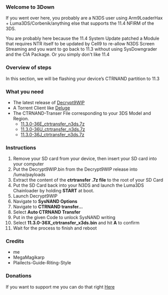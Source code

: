 ### Welcome to 3Down

If you went over here, you probably are a N3DS user using Arm9LoaderHax + Luma3DS/Corbenik/anything else that supports the 11.4 NFIRM of the 3DS.

You are probably here because the 11.4 System Update patched a Module that requires NTR itself to be updated by Cell9 to re-allow N3DS Screen Streaming and you want to go back to 11.3 without using SysDowngrader and the CIA Package.
Or you simply don't like 11.4

### Overview of steps

In this section, we will be flashing your device’s CTRNAND partition to 11.3

### What you need

- The latest release of [Decrypt9WIP](https://github.com/d0k3/Decrypt9WIP/releases/latest)
- A Torrent Client like [Deluge](http://dev.deluge-torrent.org/wiki/Download)
- The CTRNAND-Transer File corresponding to your 3DS Model and Region.
   - [11.3.0-36E_ctrtransfer_n3ds.7z](magnet:?xt=urn:btih:1D57D6CEC27B6C69212E3D38A423D2920CD7F35B&dn=11.3.0-36E_ctrtransfer_n3ds.7z&tr=udp%3a%2f%2ftracker.openbittorrent.com%3a80%2fannounce&tr=udp%3a%2f%2ftracker.opentrackr.org%3a1337%2fannounce) 
   - [11.3.0-36U_ctrtransfer_n3ds.7z](magnet:?xt=urn:btih:E092D5CD157AAE22A286E8691B135D380962356C&dn=11.3.0-36U_ctrtransfer_n3ds.7z&tr=udp%3a%2f%2ftracker.openbittorrent.com%3a80%2fannounce&tr=udp%3a%2f%2ftracker.opentrackr.org%3a1337%2fannounce)
   - [11.3.0-36J_ctrtransfer_n3ds.7z](magnet:?xt=urn:btih:B77C5E836159AED32E9056E8AB296053BC2BD40A&dn=11.3.0-36J_ctrtransfer_n3ds.7z&tr=udp%3a%2f%2ftracker.openbittorrent.com%3a80%2fannounce&tr=udp%3a%2f%2ftracker.opentrackr.org%3a1337%2fannounce)
   
### Instructions

1. Remove your SD card from your device, then insert your SD card into your computer
2. Put the Decrypt9WIP.bin from the Decrypt9WIP release into /luma/payloads
3. Extract the content of the **ctrtransfer .7z file** to the root of your SD Card
4. Put the SD Card back into your N3DS and launch the Luma3DS Chainloader by holding **START** at boot.
5. Launch Decrypt9WIP
6. Navigate to **SysNAND Options**
7. Navigate to **CTRNAND transfer...**
8. Select **Auto CTRNAND Transfer**
9. Put in the given Code to unlock SysNAND writing
10. Select **11.3.0-36X_ctrtransfer_x3ds.bin** and hit **A** to confirm
11. Wait for the process to finish and reboot

### Credits
- me 
- MegaMagikarp
- Plailects-Guide-Riting-Style

### Donations

If you want to support me you can do that right [Here](paypal.me/adrifcastr)

